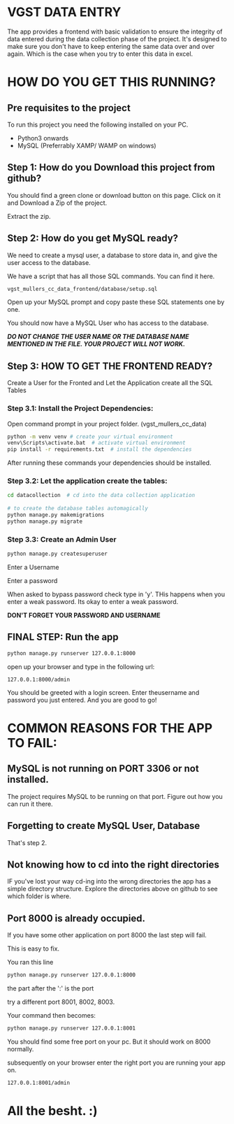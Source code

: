 # VGST DATA ENTRY

The app provides a frontend with basic validation to ensure the integrity of data entered during the data collection
phase of the project. It's designed to make sure you don't have to keep entering the same data over and over again. 
Which is the case when you try to enter this data in excel.

# HOW DO YOU GET THIS RUNNING? 

## Pre requisites to the project

To run this project you need the following installed on your PC.
* Python3 onwards
* MySQL (Preferrably XAMP/ WAMP on windows)

## Step 1: How do you Download this project from github?
You should find a green clone or download button on this page. Click on it and Download a Zip of the project.

Extract the zip.

## Step 2: How  do you get MySQL ready?

We need to create a mysql user, a database to store data in, and give the user access to the database.

We have a script that has all those SQL commands.
You can find it here.

```bash
vgst_mullers_cc_data_frontend/database/setup.sql
```
Open up your MySQL prompt and copy paste these SQL statements one by one.

You should now have a MySQL User who has access to the database.

***DO NOT CHANGE THE USER NAME OR THE DATABASE NAME MENTIONED IN THE FILE. YOUR PROJECT WILL NOT WORK.***

## Step 3:  HOW TO GET THE FRONTEND READY?
Create a User for the Fronted and Let the Application create all the SQL Tables

### Step 3.1: Install the Project Dependencies:


Open command prompt in your project folder. (vgst_mullers_cc_data)

```bash
python -m venv venv # create your virtual environment
venv\Scripts\activate.bat  # activate virtual environment
pip install -r requirements.txt  # install the dependencies
```

After running these commands your dependencies should be installed.

### Step 3.2: Let the application create the tables:
```bash
cd datacollection  # cd into the data collection application
 
# to create the database tables automagically
python manage.py makemigrations
python manage.py migrate
``` 

### Step 3.3: Create an Admin User
```bash
python manage.py createsuperuser
```
Enter a Username

Enter a password

When asked to bypass password check type in 'y'. THis happens when you enter a weak password. Its okay to enter a weak password. 

**DON'T FORGET YOUR PASSWORD AND USERNAME**

## FINAL STEP: Run the app

```bash
python manage.py runserver 127.0.0.1:8000
```

open up your browser and type in the following url:

```buildoutcfg
127.0.0.1:8000/admin
```
You should be greeted with a login screen. Enter theusername and password you just entered. And you are good to go!

# COMMON REASONS FOR THE APP TO FAIL:

## MySQL is not running on PORT 3306 or not installed.

The project requires MySQL to be running on that port. Figure out how you can run it there.

## Forgetting to create MySQL User, Database

That's step 2. 

## Not knowing how to cd into the right directories

IF you've lost your way  cd-ing into the wrong directories the app has a simple directory structure.
Explore the directories above on github to see which folder is where.

## Port 8000 is already occupied.
If you have some other application on port 8000 the last step will fail.

This is easy to fix.

You ran this line

```bash
python manage.py runserver 127.0.0.1:8000
```

the part after the ':' is the port

try a different port 8001, 8002, 8003.

Your command then becomes:
```bash
python manage.py runserver 127.0.0.1:8001
```

You should find some free port on your pc. But it should work on 8000 normally.

subsequently on your browser enter the right port you are running your app on.

```bash
127.0.0.1:8001/admin
```



# All the besht. :) 